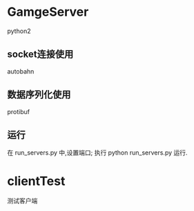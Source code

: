 # GamgeServer
python2
## socket连接使用
autobahn
## 数据序列化使用
protibuf

## 运行
在 run_servers.py 中,设置端口;
执行 python run_servers.py 运行.

# clientTest
测试客户端
